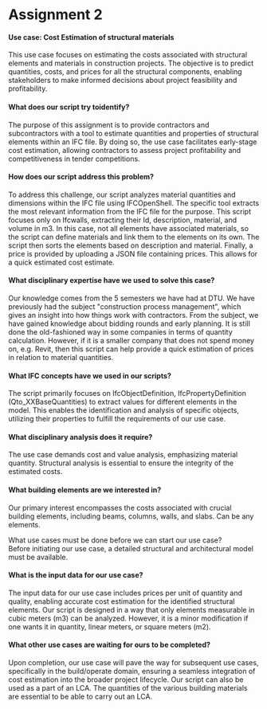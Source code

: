 <style>
</style>

# Assignment 2

#### Use case: Cost Estimation of structural materials

This use case focuses on estimating the costs associated with structural elements and materials in construction projects. The objective is to predict quantities, costs, and prices for all the structural components, enabling stakeholders to make informed decisions about project feasibility and profitability.

#### What does our script try toidentify?

The purpose of this assignment is to provide contractors and subcontractors
with a tool to estimate quantities and properties of structural elements within
an IFC file. By doing so, the use case facilitates early-stage cost estimation,
allowing contractors to assess project profitability and competitiveness in
tender competitions.

#### How does our script address this problem?

To address this challenge, our script analyzes material quantities and
dimensions within the IFC file using IFCOpenShell. The specific tool extracts
the most relevant information from the IFC file for the purpose. This script
focuses only on Ifcwalls, extracting their Id, description, material, and
volume in m3. In this case, not all elements have associated materials, so the
script can define materials and link them to the elements on its own. The
script then sorts the elements based on description and material. Finally, a
price is provided by uploading a JSON file containing prices. This allows for a
quick estimated cost estimate.

#### What disciplinary expertise have we used to solve this case?

Our knowledge comes from the 5 semesters we have had at DTU. We have previously
had the subject "construction process management", which gives an
insight into how things work with contractors. From the subject, we have gained
knowledge about bidding rounds and early planning. It is still done the
old-fashioned way in some companies in terms of quantity calculation. However,
if it is a smaller company that does not spend money on, e.g. Revit, then this
script can help provide a quick estimation of prices in relation to material
quantities.

#### What IFC concepts have we used in our scripts?

The script primarily focuses on IfcObjectDefinition, IfcPropertyDefinition (Qto_XXBaseQuantities) to extract values for different elements in the model. This enables the identification and analysis of specific objects, utilizing their properties to fulfill the requirements of our use case.

#### What disciplinary analysis does it require?

The use case demands cost and value analysis,
emphasizing material quantity. Structural analysis is essential to ensure the
integrity of the estimated costs.

#### What building elements are we interested in?

Our primary interest encompasses the costs associated with crucial building
elements, including beams, columns, walls, and slabs. Can be any elements.

What use cases must be done
before we can start our use case?  
Before initiating our use case, a detailed structural and architectural model
must be available.  

#### What is the input data for our use case?

The input data for our use case includes prices per unit of quantity and quality, enabling accurate cost estimation for the identified structural elements. Our script is designed in a way that only elements measurable in cubic meters (m3) can be analyzed. However, it is a minor modification if one wants it in quantity, linear meters, or square meters (m2).  

#### What other use cases are waiting for ours to be completed?

Upon completion, our use case will pave the way
for subsequent use cases, specifically in the build/operate domain, ensuring a
seamless integration of cost estimation into the broader project lifecycle. Our
script can also be used as a part of an LCA. The quantities of the various
building materials are essential to be able to carry out an LCA.
